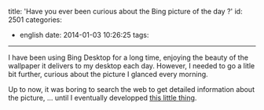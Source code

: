 title: 'Have you ever been curious about the Bing picture of the day ?'
id: 2501
categories:
  - english
date: 2014-01-03 10:26:25
tags:
---

I have been using Bing Desktop for a long time, enjoying the beauty of the wallpaper it delivers to my desktop each day. However, I needed to go a litle bit further, curious about the picture I glanced every morning.

Up to now, it was boring to search the web to get detailed information about the picture, ... until I eventually developped [this little thing](https://docs.google.com/spreadsheet/pub?key=0Ardb--ETL_YXdDF3WG9sWXdkTDRJTkl5dXAwSE9LZlE&gid=0 "About the Bing picture of the day").